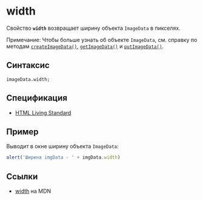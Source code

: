 # width

Свойство **`width`** возвращает ширину объекта `ImageData` в пикселях.

Примечание: Чтобы больше узнать об объекте `ImageData`, см. справку по методам [`createImageData()`](<createimagedata().md>), [`getImageData()`](<getimagedata().md>) и [`putImageData()`](<putimagedata().md>).

## Синтаксис

```
imageData.width;
```

## Спецификация

- [HTML Living Standard](https://html.spec.whatwg.org/multipage/canvas.html#dom-imagedata-width)

## Пример

Выводит в окне ширину объекта `ImageData`:

```js
alert('Ширина imgData - ' + imgData.width)
```

## Ссылки

- [width](https://developer.mozilla.org/en-US/docs/Web/API/ImageData/width) на MDN

